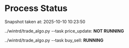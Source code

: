 # Process Status

Snapshot taken at: 2025-10-10 10:23:50

../wintrd/trade_algo.py --task price_update: **NOT RUNNING**

../wintrd/trade_algo.py --task buy_sell: **RUNNING**

